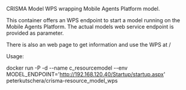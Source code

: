 CRISMA Model WPS wrapping Mobile Agents Platform model.

This container offers an WPS endpoint to start a model running on the Mobile Agents Platform.
The actual models web service endpoint is provided as parameter.

There is also an web page to get information and use the WPS at /


Usage: 

docker run -P -d --name c_resourcemodel --env MODEL_ENDPOINT='http://192.168.120.40/Startup/startup.aspx' peterkutschera/crisma-resource_model_wps
